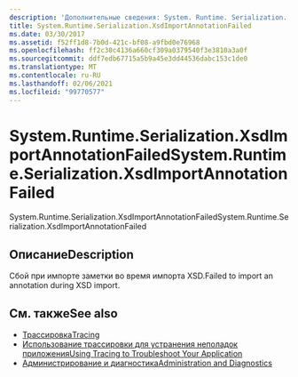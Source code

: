 ```yaml
---
description: 'Дополнительные сведения: System. Runtime. Serialization. Кссдимпортаннотатионфаилед'
title: System.Runtime.Serialization.XsdImportAnnotationFailed
ms.date: 03/30/2017
ms.assetid: f52ff1d8-7b0d-421c-bf08-a9fbd0e76968
ms.openlocfilehash: ff2c30c4136a660cf309a0379540f3e3810a3a0f
ms.sourcegitcommit: ddf7edb67715a5b9a45e3dd44536dabc153c1de0
ms.translationtype: MT
ms.contentlocale: ru-RU
ms.lasthandoff: 02/06/2021
ms.locfileid: "99770577"
---
```

# <a name="systemruntimeserializationxsdimportannotationfailed"></a><span data-ttu-id="d0ee0-103">System.Runtime.Serialization.XsdImportAnnotationFailed</span><span class="sxs-lookup"><span data-stu-id="d0ee0-103">System.Runtime.Serialization.XsdImportAnnotationFailed</span></span>

<span data-ttu-id="d0ee0-104">System.Runtime.Serialization.XsdImportAnnotationFailed</span><span class="sxs-lookup"><span data-stu-id="d0ee0-104">System.Runtime.Serialization.XsdImportAnnotationFailed</span></span>  
  
## <a name="description"></a><span data-ttu-id="d0ee0-105">Описание</span><span class="sxs-lookup"><span data-stu-id="d0ee0-105">Description</span></span>  

 <span data-ttu-id="d0ee0-106">Сбой при импорте заметки во время импорта XSD.</span><span class="sxs-lookup"><span data-stu-id="d0ee0-106">Failed to import an annotation during XSD import.</span></span>  
  
## <a name="see-also"></a><span data-ttu-id="d0ee0-107">См. также</span><span class="sxs-lookup"><span data-stu-id="d0ee0-107">See also</span></span>

- [<span data-ttu-id="d0ee0-108">Трассировка</span><span class="sxs-lookup"><span data-stu-id="d0ee0-108">Tracing</span></span>](index.md)
- [<span data-ttu-id="d0ee0-109">Использование трассировки для устранения неполадок приложения</span><span class="sxs-lookup"><span data-stu-id="d0ee0-109">Using Tracing to Troubleshoot Your Application</span></span>](using-tracing-to-troubleshoot-your-application.md)
- [<span data-ttu-id="d0ee0-110">Администрирование и диагностика</span><span class="sxs-lookup"><span data-stu-id="d0ee0-110">Administration and Diagnostics</span></span>](../index.md)
